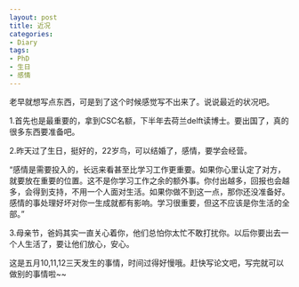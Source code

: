 ```yaml
---
layout: post
title: 近况
categories:
- Diary
tags:
- PhD
- 生日
- 感情
---
```


老早就想写点东西，可是到了这个时候感觉写不出来了。说说最近的状况吧。

1.首先也是最重要的，拿到CSC名额，下半年去荷兰delft读博士。要出国了，真的很多东西要准备吧。

2.昨天过了生日，挺好的，22岁鸟，可以结婚了，感情，要学会经营。

“感情是需要投入的，长远来看甚至比学习工作更重要。如果你心里认定了对方，就要放在重要的位置。这不是你学习工作之余的额外事。你付出越多，回报也会越多，会得到支持，不用一个人面对生活。如果你做不到这一点，那你还没准备好。感情的事处理好坏对你一生成就都有影响。学习很重要，但这不应该是你生活的全部。”

3.母亲节，爸妈其实一直关心着你，他们总怕你太忙不敢打扰你。以后你要出去一个人生活了，要让他们放心，安心。

 

这是五月10,11,12三天发生的事情，时间过得好慢哦。赶快写论文吧，写完就可以做别的事情啦\~\~